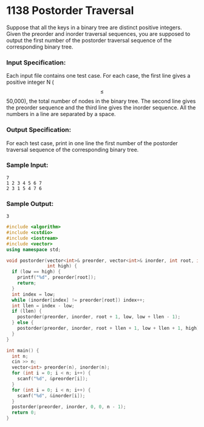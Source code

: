# 1138 Postorder Traversal
Suppose that all the keys in a binary tree are distinct positive integers. Given the preorder and inorder traversal sequences, you are supposed to output the first number of the postorder traversal sequence of the corresponding binary tree.

### Input Specification:

Each input file contains one test case. For each case, the first line gives a positive integer N ($$\le$$ 50,000), the total number of nodes in the binary tree. The second line gives the preorder sequence and the third line gives the inorder sequence. All the numbers in a line are separated by a space.

### Output Specification:

For each test case, print in one line the first number of the postorder traversal sequence of the corresponding binary tree.

### Sample Input:
```in
7
1 2 3 4 5 6 7
2 3 1 5 4 7 6
```

### Sample Output:
```out
3
```

```cpp
#include <algorithm>
#include <cstdio>
#include <iostream>
#include <vector>
using namespace std;

void postorder(vector<int>& preorder, vector<int>& inorder, int root, int low,
               int high) {
  if (low == high) {
    printf("%d", preorder[root]);
    return;
  }
  int index = low;
  while (inorder[index] != preorder[root]) index++;
  int llen = index - low;
  if (llen) {
    postorder(preorder, inorder, root + 1, low, low + llen - 1);
  } else {
    postorder(preorder, inorder, root + llen + 1, low + llen + 1, high);
  }
}

int main() {
  int n;
  cin >> n;
  vector<int> preorder(n), inorder(n);
  for (int i = 0; i < n; i++) {
    scanf("%d", &preorder[i]);
  }
  for (int i = 0; i < n; i++) {
    scanf("%d", &inorder[i]);
  }
  postorder(preorder, inorder, 0, 0, n - 1);
  return 0;
}
```